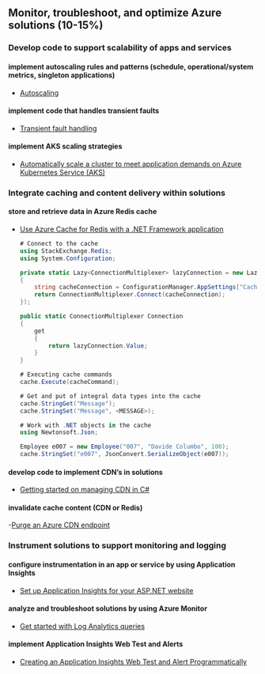 ## Monitor, troubleshoot, and optimize Azure solutions (10-15%)

### Develop code to support scalability of apps and services
#### implement autoscaling rules and patterns (schedule, operational/system metrics, singleton applications)
- [Autoscaling](https://docs.microsoft.com/en-us/azure/architecture/best-practices/auto-scaling)
#### implement code that handles transient faults
- [Transient fault handling](https://docs.microsoft.com/en-us/azure/architecture/best-practices/transient-faults)
#### implement AKS scaling strategies
- [Automatically scale a cluster to meet application demands on Azure Kubernetes Service (AKS)](https://docs.microsoft.com/en-us/azure/aks/cluster-autoscaler)

### Integrate caching and content delivery within solutions
#### store and retrieve data in Azure Redis cache
- [Use Azure Cache for Redis with a .NET Framework application](https://docs.microsoft.com/en-us/azure/azure-cache-for-redis/cache-dotnet-how-to-use-azure-redis-cache)
    ```csharp
    # Connect to the cache
    using StackExchange.Redis;
    using System.Configuration;

    private static Lazy<ConnectionMultiplexer> lazyConnection = new Lazy<ConnectionMultiplexer>(() =>
    {
        string cacheConnection = ConfigurationManager.AppSettings["CacheConnection"].ToString();
        return ConnectionMultiplexer.Connect(cacheConnection);
    });

    public static ConnectionMultiplexer Connection
    {
        get
        {
            return lazyConnection.Value;
        }
    }

    # Executing cache commands
    cache.Execute(cacheCommand);

    # Get and put of integral data types into the cache
    cache.StringGet("Message");
    cache.StringSet("Message", <MESSAGE>);

    # Work with .NET objects in the cache
    using Newtonsoft.Json;

    Employee e007 = new Employee("007", "Davide Columbo", 100);
    cache.StringSet("e007", JsonConvert.SerializeObject(e007));
    ```
#### develop code to implement CDN’s in solutions
- [Getting started on managing CDN in C#](https://docs.microsoft.com/en-us/samples/azure-samples/cdn-dotnet-manage-cdn/getting-started-on-managing-cdn-in-c/)
#### invalidate cache content (CDN or Redis)
-[Purge an Azure CDN endpoint](https://docs.microsoft.com/en-us/azure/cdn/cdn-purge-endpoint)

### Instrument solutions to support monitoring and logging
#### configure instrumentation in an app or service by using Application Insights
- [Set up Application Insights for your ASP.NET website](https://docs.microsoft.com/en-us/azure/azure-monitor/app/asp-net)
#### analyze and troubleshoot solutions by using Azure Monitor
- [Get started with Log Analytics queries](https://docs.microsoft.com/en-us/azure/azure-monitor/log-query/get-started-portal)
#### implement Application Insights Web Test and Alerts
- [Creating an Application Insights Web Test and Alert Programmatically](https://azure.microsoft.com/en-us/blog/creating-a-web-test-alert-programmatically-with-application-insights/)